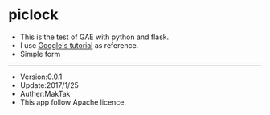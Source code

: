 # piclock
* This is the test of GAE with python and flask.
* I use [Google's tutorial](https://cloud.google.com/appengine/docs/python/getting-started/python-standard-env) as reference.
* Simple form

---

* Version:0.0.1  
* Update:2017/1/25
* Auther:MakTak  
* This app follow Apache licence.
